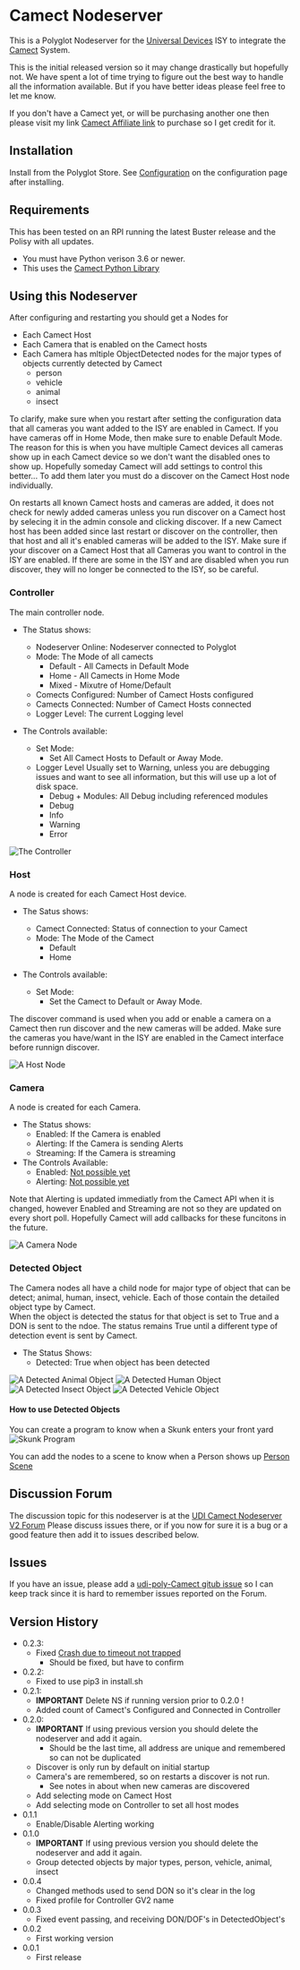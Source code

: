 # Camect Nodeserver

This is a Polyglot Nodeserver for the [Universal Devices](https://www.universal-devices.com/) ISY to integrate the [Camect](http://camect.com) System.

This is the initial released version so it may change drastically but hopefully not.  We have spent a lot of time trying to figure out the best way to handle all the information available.  But if you have better ideas please feel free to let me know.

If you don't have a Camect yet, or will be purchasing another one then please visit my link [Camect Affiliate link](https://camect.kckb.st/edc3936e) to purchase so I get credit for it.

## Installation

Install from the Polyglot Store.  See [Configuration](POLYGLOT_CONFIG.md) on the configuration page after installing.

## Requirements

This has been tested on an RPI running the latest Buster release and the Polisy with all updates.  

- You must have Python verison 3.6 or newer.
- This uses the [Camect Python Library](https://github.com/camect/camect-py)

## Using this Nodeserver

After configuring and restarting you should get a Nodes for
- Each Camect Host
- Each Camera that is enabled on the Camect hosts
- Each Camera has mltiple ObjectDetected nodes for the major types of objects currently detected by Camect
  - person
  - vehicle
  - animal
  - insect 

To clarify, make sure when you restart after setting the configuration data that all cameras you want added to the ISY are enabled in Camect. If you have cameras off in Home Mode, then make sure to enable Default Mode.  The reason for this is when you have multiple Camect devices all cameras show up in each Camect device so we don't want the disabled ones to show up.  Hopefully someday Camect will add settings to control this better...  To add them later you must do a discover on the Camect Host node individually.

On restarts all known Camect hosts and cameras are added, it does not check for newly added cameras unless you run discover on a Camect host by selecing it in the admin console and clicking discover.  If a new Camect host has been added since last restart or discover on the controller, then that host and all it's enabled cameras will be added to the ISY.  Make sure if your discover on a Camect Host that all Cameras you want to control in the ISY are enabled.  If there are some in the ISY and are disabled when you run discover, they will no longer be connected to the ISY, so be careful.

### Controller

The main controller node.

- The Status shows:
  - Nodeserver Online: Nodeserver connected to Polyglot
  - Mode: The Mode of all camects
    - Default - All Camects in Default Mode
    - Home - All Camects in Home Mode
    - Mixed - Mixutre of Home/Default
  - Comects Configured: Number of Camect Hosts configured
  - Camects Connected: Number of Camect Hosts connected
  - Logger Level: The current Logging level

- The Controls available:
  - Set Mode:
    - Set All Camect Hosts to Default or Away Mode.
  - Logger Level
      Usually set to Warning, unless you are debugging issues and want to see all information, but this will use up a lot of disk space.
    - Debug + Modules: All Debug including referenced modules
    - Debug
    - Info
    - Warning
    - Error

![The Controller](pics/Controller.png)

### Host

A node is created for each Camect Host device.

- The Satus shows:
  - Camect Connected: Status of connection to your Camect
  - Mode: The Mode of the Camect
    - Default
    - Home

- The Controls available:
  - Set Mode:
    - Set the Camect to Default or Away Mode.

The discover command is used when you add or enable a camera on a Camect then run discover and the new cameras will be added.  Make sure the cameras you have/want in the ISY are enabled in the Camect interface before runnign discover.

![A Host Node](pics/Host.png)

### Camera

A node is created for each Camera.

- The Status shows:
  - Enabled: If the Camera is enabled
  - Alerting: If the Camera is sending Alerts
  - Streaming: If the Camera is streaming
- The Controls Available:
  - Enabled: [Not possible yet](https://github.com/jimboca/udi-poly-Camect/issues/1)
  - Alerting: [Not possible yet](https://github.com/jimboca/udi-poly-Camect/issues/2)

Note that Alerting is updated immediatly from the Camect API when it is changed, however Enabled and Streaming are not so they are updated on every short poll.  Hopefully Camect will add callbacks for these funcitons in the future.

![A Camera Node](pics/OutFrontDoor.png)

### Detected Object

The Camera nodes all have a child node for major type of object that can be detect; animal, human, insect, vehicle.  Each of those contain the detailed object type by Camect.  
When the object is detected the status for that object is set to True and a DON is sent to the ndoe.  The status remains True until a different type of detection event is sent by Camect.

- The Status Shows:
  - Detected: True when object has been detected

![A Detected Animal Object](pics/OutFrontDoor_animal.png)
![A Detected Human Object](pics/OutFrontDoor_human.png)
![A Detected Insect Object](pics/OutFrontDoor_insect.png)
![A Detected Vehicle Object](pics/OutFrontDoor_vehicle.png)

#### How to use Detected Objects

You can create a program to know when a Skunk enters your front yard ![Skunk Program](pics/ProgramSkunk.png)

You can add the nodes to a scene to know when a Person shows up [Person Scene](pics/ScenePerson.png)

## Discussion Forum

The discussion topic for this nodeserver is at the [UDI Camect Nodeserver V2 Forum](https://forum.universal-devices.com/forum/178-polyglot-v2-camect-nodeserver/)
Please discuss issues there, or if you now for sure it is a bug or a good feature then add it to issues described below.

## Issues

If you have an issue, please add a [udi-poly-Camect gitub issue](https://github.com/jimboca/udi-poly-Camect/issues) so I can keep track since it is hard to remember issues reported on the Forum.

## Version History

- 0.2.3:
  - Fixed [Crash due to timeout not trapped](https://github.com/jimboca/udi-poly-Camect/issues/13)
    - Should be fixed, but have to confirm
- 0.2.2:
  - Fixed to use pip3 in install.sh
- 0.2.1:
  - __IMPORTANT__ Delete NS if running version prior to 0.2.0 !
  - Added count of Camect's Configured and Connected in Controller
- 0.2.0:
  - __IMPORTANT__ If using previous version you should delete the nodeserver and add it again.
    - Should be the last time, all address are unique and remembered so can not be duplicated
  - Discover is only run by default on initial startup
  - Camera's are remembered, so on restarts a discover is not run.
    - See notes in about when new cameras are discovered
  - Add selecting mode on Camect Host
  - Add selecting mode on Controller to set all host modes
- 0.1.1
  - Enable/Disable Alerting working
- 0.1.0
  - __IMPORTANT__ If using previous version you should delete the nodeserver and add it again.
  - Group detected objects by major types, person, vehicle, animal, insect
- 0.0.4
  - Changed methods used to send DON so it's clear in the log
  - Fixed profile for Controller GV2 name
- 0.0.3
  - Fixed event passing, and receiving DON/DOF's in DetectedObject's
- 0.0.2
  - First working version
- 0.0.1
  - First release
